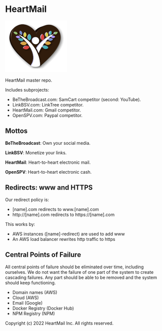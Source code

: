 # HeartMail

<img src='./btb-3d.png' alt='BeTheBroadcast' width='200'>

HeartMail master repo.

Includes subprojects:

* BeTheBroadcast.com: SamCart competitor (second: YouTube).
* LinkBSV.com: LinkTree competitor.
* HeartMail.com: Gmail competitor.
* OpenSPV.com: Paypal competitor.

## Mottos

**BeTheBroadcast**: Own your social media.

**LinkBSV**: Monetize your links.

**HeartMail**: Heart-to-heart electronic mail.

**OpenSPV**: Heart-to-heart electronic cash.

## Redirects: www and HTTPS

Our redirect policy is:

- [name].com redirects to www.[name].com
- http://[name].com redirects to https://[name].com

This works by:

- AWS instances ([name]-redirect) are used to add www
- An AWS load balancer rewrites http traffic to https

## Central Points of Failure

All central points of failure should be eliminated over time, including
ourselves. We do not want the failure of one part of the system to create
cascading failures. Any part should be able to be removed and the system should
keep functioning.

* Domain names (AWS)
* Cloud (AWS)
* Email (Google)
* Docker Registry (Docker Hub)
* NPM Registry (NPM)

Copyright (c) 2022 HeartMail Inc. All rights reserved.

